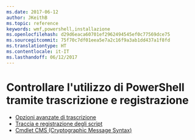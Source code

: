 ```yaml
---
ms.date: 2017-06-12
author: JKeithB
ms.topic: reference
keywords: wmf,powershell,installazione
ms.openlocfilehash: d29d6eaca60701ef2962494545ef0c77569dce75
ms.sourcegitcommit: 75f70c7df01eea5e7a2c16f9a3ab1dd437a1f8fd
ms.translationtype: HT
ms.contentlocale: it-IT
ms.lasthandoff: 06/12/2017
---
```

# <a name="audit-powershell-usage-using-transcription-and-logging"></a>Controllare l'utilizzo di PowerShell tramite trascrizione e registrazione

- [Opzioni avanzate di trascrizione](audit_transcript.md)
- [Traccia e registrazione degli script](audit_script.md)
- [Cmdlet CMS (Cryptographic Message Syntax)](audit_cms.md)

